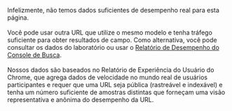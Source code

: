 Infelizmente, não temos dados suficientes de desempenho real para esta página.<br><br>Você pode usar outra URL que utilize o mesmo modelo e tenha tráfego suficiente para obter resultados de campo. Como alternativa, você pode consultar os dados do laboratório ou usar o [Relatório de Desempenho do Console de Busca](https://support.google.com/webmasters/answer/7576553?hl=en&ref_topic=9384513).<br><br>Nossos dados são baseados no Relatório de Experiência do Usuário do Chrome, que agrega dados de velocidade no mundo real de usuários participantes e requer que uma URL seja pública (rastreável e indexável) e tenha um número suficiente de amostras distintas que forneçam uma visão representativa e anônima do desempenho da URL.

